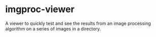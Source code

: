 imgproc-viewer
==============

A viewer to quickly test and see the results from an image processing algorithm on a series of images in a directory.